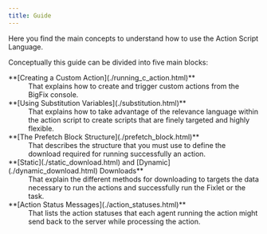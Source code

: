 ```yaml
---
title: Guide
---
```


Here you find the main concepts to understand how to use the Action Script Language.

Conceptually this guide can be divided into five main blocks: 

<dl>
  <dt>**[Creating a Custom Action](./running_c_action.html)**</dt>
  <dd>That explains how to create and trigger custom actions from the BigFix console.</dd>
  <dt>**[Using Substitution Variables](./substitution.html)**</dt>
  <dd>That explains how to take advantage of the relevance language within the action script 
  to create scripts that are finely targeted and highly flexible.</dd>
  <dt>**[The Prefetch Block Structure](./prefetch_block.html)**</dt>
  <dd>That describes the structure that you must use to define the download required for running successfully an action.</dd>
  <dt>**[Static](./static_download.html) and [Dynamic](./dynamic_download.html) Downloads**</dt>
  <dd>That explain the different methods for downloading to targets the data necessary to run 
  the actions and successfully run the Fixlet or the task.</dd>
  <dt>**[Action Status Messages](./action_statuses.html)**</dt>
  <dd>That lists the action statuses that each agent running the action might send back to the 
  server while processing the action.</dd>
</dl>
